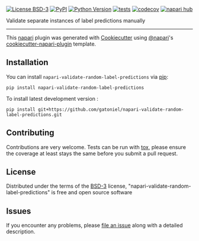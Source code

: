 
[![License BSD-3](https://img.shields.io/pypi/l/napari-validate-random-label-predictions.svg?color=green)](https://github.com/gatoniel/napari-validate-random-label-predictions/raw/main/LICENSE)
[![PyPI](https://img.shields.io/pypi/v/napari-validate-random-label-predictions.svg?color=green)](https://pypi.org/project/napari-validate-random-label-predictions)
[![Python Version](https://img.shields.io/pypi/pyversions/napari-validate-random-label-predictions.svg?color=green)](https://python.org)
[![tests](https://github.com/gatoniel/napari-validate-random-label-predictions/workflows/tests/badge.svg)](https://github.com/gatoniel/napari-validate-random-label-predictions/actions)
[![codecov](https://codecov.io/gh/gatoniel/napari-validate-random-label-predictions/branch/main/graph/badge.svg)](https://codecov.io/gh/gatoniel/napari-validate-random-label-predictions)
[![napari hub](https://img.shields.io/endpoint?url=https://api.napari-hub.org/shields/napari-validate-random-label-predictions)](https://napari-hub.org/plugins/napari-validate-random-label-predictions)

Validate separate instances of label predictions manually

----------------------------------

This [napari] plugin was generated with [Cookiecutter] using [@napari]'s [cookiecutter-napari-plugin] template.

<!--
Don't miss the full getting started guide to set up your new package:
https://github.com/napari/cookiecutter-napari-plugin#getting-started

and review the napari docs for plugin developers:
https://napari.org/stable/plugins/index.html
-->

## Installation

You can install `napari-validate-random-label-predictions` via [pip]:

    pip install napari-validate-random-label-predictions



To install latest development version :

    pip install git+https://github.com/gatoniel/napari-validate-random-label-predictions.git


## Contributing

Contributions are very welcome. Tests can be run with [tox], please ensure
the coverage at least stays the same before you submit a pull request.

## License

Distributed under the terms of the [BSD-3] license,
"napari-validate-random-label-predictions" is free and open source software

## Issues

If you encounter any problems, please [file an issue] along with a detailed description.

[napari]: https://github.com/napari/napari
[Cookiecutter]: https://github.com/audreyr/cookiecutter
[@napari]: https://github.com/napari
[MIT]: http://opensource.org/licenses/MIT
[BSD-3]: http://opensource.org/licenses/BSD-3-Clause
[GNU GPL v3.0]: http://www.gnu.org/licenses/gpl-3.0.txt
[GNU LGPL v3.0]: http://www.gnu.org/licenses/lgpl-3.0.txt
[Apache Software License 2.0]: http://www.apache.org/licenses/LICENSE-2.0
[Mozilla Public License 2.0]: https://www.mozilla.org/media/MPL/2.0/index.txt
[cookiecutter-napari-plugin]: https://github.com/napari/cookiecutter-napari-plugin

[file an issue]: https://github.com/gatoniel/napari-validate-random-label-predictions/issues

[napari]: https://github.com/napari/napari
[tox]: https://tox.readthedocs.io/en/latest/
[pip]: https://pypi.org/project/pip/
[PyPI]: https://pypi.org/
